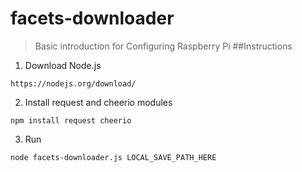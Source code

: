 facets-downloader
=========
> Basic introduction for Configuring Raspberry Pi
##Instructions

1. Download Node.js<br>
```
https://nodejs.org/download/
```
2. Install request and cheerio modules<br>
```
npm install request cheerio
```
3. Run <br>	
```
node facets-downloader.js LOCAL_SAVE_PATH_HERE
```


	

